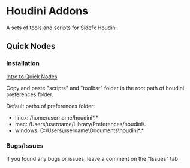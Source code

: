 # Houdini Addons

A sets of tools and scripts for Sidefx Houdini.

## Quick Nodes

### Installation

[Intro to Quick Nodes](https://vimeo.com/588357980)

Copy and paste "scripts" and "toolbar" folder in the root path of houdini preferences folder.

Default paths of preferences folder:
  * linux: /home/username/houdini*.*
  * mac: /Users/username/Library/Preferences/houdini/*.*
  * windows: C:\Users\username\Documents\houdini*.*

### Bugs/Issues

If you found any bugs or issues, leave a comment on the "Issues" tab
